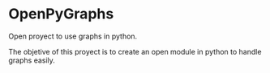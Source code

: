 # OpenPyGraphs
Open proyect to use graphs in python. 

The objetive of this proyect is to create an open module in python to handle graphs easily.
